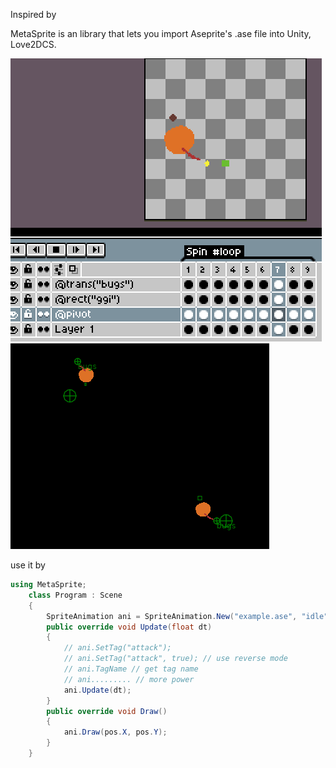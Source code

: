 Inspired by

MetaSprite is an library that lets you import Aseprite's .ase file into Unity, Love2DCS.

![](img/show-case-01.gif)
![](img/show-case-02.gif)

use it by
```C#
using MetaSprite;
    class Program : Scene
    {
        SpriteAnimation ani = SpriteAnimation.New("example.ase", "idle");
        public override void Update(float dt)
        {
            // ani.SetTag("attack");
            // ani.SetTag("attack", true); // use reverse mode
            // ani.TagName // get tag name
            // ani......... // more power
            ani.Update(dt);
        }
        public override void Draw()
        {
            ani.Draw(pos.X, pos.Y);
        }
    }
```